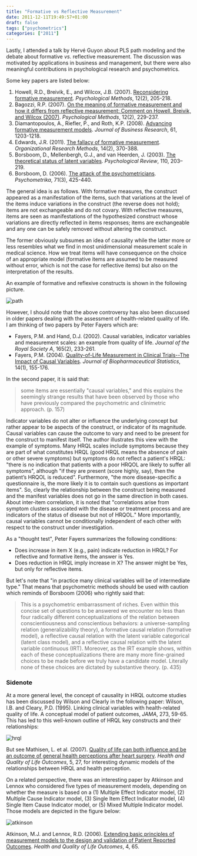 ```yaml
---
title: "Formative vs Reflective Measurement"
date: 2011-12-11T19:49:57+01:00
draft: false
tags: ["psychometrics"]
categories: ["2011"]
---
```


Lastly, I attended a talk by Hervé Guyon about PLS path modeling and the debate about formative *vs.* reflective measurement. The discussion was motivated by applications in business and management, but there were also meaningful contributions in psychological research and psychometrics. 

Some key papers are listed below:

1. Howell, R.D., Breivik, E., and Wilcox, J.B. (2007). [Reconsidering formative measurement](http://www.ncbi.nlm.nih.gov/pubmed/17563173). *Psychological Methods*, 12(2), 205-218.
2. Bagozzi, R.P. (2007). [On the meaning of formative measurement and how it differs from reflective measurement: Comment on Howell, Breivik, and Wilcox (2007)](http://www.ncbi.nlm.nih.gov/pubmed/17563175). *Psychological Methods*, 12(2), 229-237.
3. Diamantopoulos, A., Riefler, P., and Roth, K.P. (2008). [Advancing formative measurement models](http://homepage.univie.ac.at/katharina.roth/research/Formative_Measurement_JBR.pdf). *Journal of Business Research*, 61, 1203-1218.
4. Edwards, J.R. (2011). [The fallacy of formative measurement](http://orm.sagepub.com/content/14/2/370.abstract). *Organizational Research Methods*, 14(2), 370-388.
5. Borsboom, D., Mellenbergh, G.J., and van Heerden, J. (2003). [The theoretical status of latent variables](https://sites.google.com/site/borsboomdenny/BorsboomLatentvars2003.pdf). *Psychological Review*, 110, 203–219.
6. Borsboom, D. (2006). [The attack of the psychometricians](https://sites.google.com/site/borsboomdenny/BorsboomPM2006.pdf). *Psychometrika*, 71(3), 425-440.

The general idea is as follows. With formative measures, the construct appeared as a manifestation of the items, such that variations at the level of the items induce variations in the construct (the reverse does not hold); items are not exchangeable and do not covary. With reflective measures, items are seen as manifestations of the hypothesized construct whose variations are directly reflected in items responses; items are exchangeable and any one can be safely removed without altering the construct.

The former obviously subsumes an idea of causality while the latter more or less resembles what we find in most unidimensional measurement scale in medical science. How we treat items will have consequence on the choice of an appropriate model (formative items are assumed to be measured without error, which is not the case for reflective items) but also on the interpretation of the results.

An example of formative and reflexive constructs is shown in the following picture.

![path](/img/20111211213531.png)

However, I should note that the above controversy has also been discussed in older papers dealing with the assessment of health-related quality of life. I am thinking of two papers by Peter Fayers which are:

- Fayers, P.M. and Hand, D.J. (2002). Causal variables, indicator variables and measurement scales: an example from quality of life. *Journal of the Royal Society A*, 165(2), 233-261.
- Fayers, P.M. (2004). [Quality-of-Life Measurement in Clinical Trials--The Impact of Causal Variables](http://www.ncbi.nlm.nih.gov/pubmed/15027506). *Journal of Biopharmaceutical Statistics*, 14(1), 155-176.

In the second paper, it is said that:

> some items are essentially "causal variables," and this explains the seemingly strange results that have been observed by those who have previously compared the psychometric and clinimetric approach. (p. 157)

Indicator variables do not alter or influence the underlying concept but rather appear to be aspects of the construct, or indicator of its magnitude. Causal variables can cause the outcome to vary and need to be present for the construct to manifest itself. The author illustrates this view with the example of symptoms. Many HRQL scales include symptoms because they are part of what constitutes HRQL (good HRQL means the absence of pain or other severe symptoms) but symptoms do not reflect a patient's HRQL: "there is no indication that patients with a poor HRQOL are likely to suffer all symptoms", although "if they are present (score highly, say), then the patient’s HRQOL is reduced". Furthermore, "the more disease-specific a questionnaire is, the more likely it is to contain such questions as important items". So, clearly the relationship between the construct being measured and the manifest variables does not go in the same direction in both cases. About inter-item correlation, it is noted that "correlations arise from symptom clusters associated with the disease or treatment process and are indicators of the status of disease but not of HRQOL." More importantly, causal variables cannot be conditionally independent of each other with respect to the construct under investigation.

As a "thought test", Peter Fayers summarizes the following conditions:

- Does increase in item X (e.g., pain) indicate reduction in HRQL? For reflective and formative items, the answer is Yes. 
- Does reduction in HRQL imply increase in X? The answer might be Yes, but only for reflective items.

But let's note that "in practice many clinical variables will be of intermediate type." That means that psychometric methods should be used with caution which reminds of Borsboom (2006) who rightly said that:

> This is a psychometric embarrassment of riches. Even within this concise set of questions to be answered we encounter no less than four radically different conceptualizations of the relation between conscientiousness and conscientious behaviors: a universe-sampling relation (generalizability theory), a formative causal relation (formative model), a reflective causal relation with the latent variable categorical (latent class model), and a reflective causal relation with the latent variable continuous (IRT). Moreover, as the IRT example shows, within each of these conceptualizations there are many more fine-grained choices to be made before we truly have a candidate model. Literally none of these choices are dictated by substantive theory. (p. 435)


### Sidenote

At a more general level, the concept of causality in HRQL outcome studies has been discussed by Wilson and Clearly in the following paper: Wilson, I.B. and Cleary, P.D. (1995). Linking clinical variables with health-related quality of life. A conceptual model of patient outcomes, *JAMA*, 273, 59-65. This has led to this well-known outline of HRQL key constructs and their relationships:

![hrql](/img/20111212104356.png)

But see Mathisen, L. et al. (2007). [Quality of life can both influence and be an outcome of general health perceptions after heart surgery](http://www.hqlo.com/content/5/1/27). *Health and Quality of Life Outcomes*, 5, 27, for interesting dynamic models of the relationships between HRQL and health perception.

On a related perspective, there was an interesting paper by Atkinson and Lennox who considered five types of measurement models, depending on whether the measure is based on a (1) Multiple Effect Indicator model, (2) Multiple Cause Indicator model, (3) Single Item Effect Indicator model, (4) Single Item Cause Indicator model, or (5) Mixed Multiple Indicator model. Those models are depicted in the figure below:

![atkinson](/img/20111212111507.png)

Atkinson, M.J. and Lennox, R.D. (2006). [Extending basic principles of measurement models to the design and validation of Patient Reported Outcomes](http://www.zevep.com/dokumente/biomed/1477-7525-4-65.pdf). *Health and Quality of Life Outcomes*, 4, 65.
